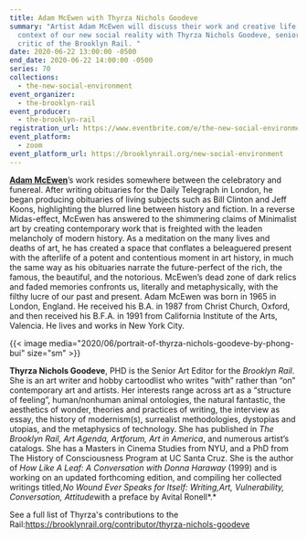 ```yaml
---
title: Adam McEwen with Thyrza Nichols Goodeve
summary: "Artist Adam McEwen will discuss their work and creative life in the
  context of our new social reality with Thyrza Nichols Goodeve, senior art
  critic of the Brooklyn Rail. "
date: 2020-06-22 13:00:00 -0500
end_date: 2020-06-22 14:00:00 -0500
series: 70
collections:
  - the-new-social-environment
event_organizer:
  - the-brooklyn-rail
event_producer:
  - the-brooklyn-rail
registration_url: https://www.eventbrite.com/e/the-new-social-environment-70-adam-mcewen-with-thyrza-nichols-goodeve-tickets-109869972044
event_platform:
  - zoom
event_platform_url: https://brooklynrail.org/new-social-environment
---
```

**[Adam McEwen](https://gagosian.com/artists/adam-mcewen/)**’s work resides somewhere between the celebratory and funereal. After writing obituaries for the Daily Telegraph in London, he began producing obituaries of living subjects such as Bill Clinton and Jeff Koons, highlighting the blurred line between history and fiction. In a reverse Midas-effect, McEwen has answered to the shimmering claims of Minimalist art by creating contemporary work that is freighted with the leaden melancholy of modern history. As a meditation on the many lives and deaths of art, he has created a space that conflates a beleaguered present with the afterlife of a potent and contentious moment in art history, in much the same way as his obituaries narrate the future-perfect of the rich, the famous, the beautiful, and the notorious. McEwen’s dead zone of dark relics and faded memories confronts us, literally and metaphysically, with the filthy lucre of our past and present. Adam McEwen was born in 1965 in London, England. He received his B.A. in 1987 from Christ Church, Oxford, and then received his B.F.A. in 1991 from California Institute of the Arts, Valencia. He lives and works in New York City.

{{< image media="2020/06/portrait-of-thyrza-nichols-goodeve-by-phong-bui" size="sm" >}}

**Thyrza Nichols Goodeve**, PHD is the Senior Art Editor for the *Brooklyn Rail*. She is an art writer and hobby cartoodlist who writes “with” rather than “on” contemporary art and artists. Her interests range across art as a “structure of feeling”, human/nonhuman animal ontologies, the natural fantastic, the aesthetics of wonder, theories and practices of writing, the interview as essay, the history of modernism(s), surrealist methodologies, dystopias and utopias, and the metaphysics of technology. She has published in *The Brooklyn Rail, Art Agenda, Artforum, Art in America*, and numerous artist’s catalogs. She has a Masters in Cinema Studies from NYU, and a PhD from The History of Consciousness Program at UC Santa Cruz. She is the author of *How Like A Leaf: A Conversation with Donna Haraway* (1999) and is working on an updated forthcoming edition, and compiling her collected writings titled,*No Wound Ever Speaks for Itself: Writing,Art, Vulnerability, Conversation, Attitude*with a preface by Avital Ronell*.*

See a full list of Thyrza's contributions to the Rail:<https://brooklynrail.org/contributor/thyrza-nichols-goodeve>